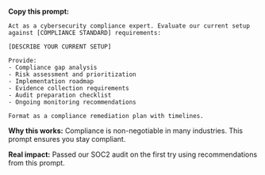 **Copy this prompt:**

```
Act as a cybersecurity compliance expert. Evaluate our current setup against [COMPLIANCE STANDARD] requirements:

[DESCRIBE YOUR CURRENT SETUP]

Provide:
- Compliance gap analysis
- Risk assessment and prioritization
- Implementation roadmap
- Evidence collection requirements
- Audit preparation checklist
- Ongoing monitoring recommendations

Format as a compliance remediation plan with timelines.
```

**Why this works:** Compliance is non-negotiable in many industries. This prompt ensures you stay compliant.

**Real impact:** Passed our SOC2 audit on the first try using recommendations from this prompt.


